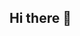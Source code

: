 ## Hi there 👋

<!--
**Holirun/Holirun** is a ✨ _special_ ✨ repository because its `README.md` (this file) appears on your GitHub profile.

Here are some ideas to get you started:

-Sou um adolescente, gosto de jogar videogame
-Sou novo na programação, espero aprender muito este ano
-Entre em contato comigo, meu email é: murilo.guarido.brito@escola.pr.gov.br
